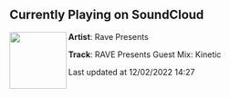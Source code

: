 ## Currently Playing on SoundCloud

[<img align="left" width="100" src="https://i1.sndcdn.com/artworks-QATs8u5VEVJ0luT6-h6KzWg-t500x500.jpg">](https://soundcloud.com/ravescotland/rave-presents-guest-mix-kinetic)

**Artist**: Rave Presents 

**Track**: RAVE Presents Guest Mix: Kinetic

Last updated at 12/02/2022 14:27
